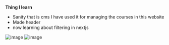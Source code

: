 **Thing I learn**
- Sanity that is cms I have used it for managing the courses in this website
- Made header
- now learning about filtering in nextjs 



![image](https://github.com/user-attachments/assets/88416568-5778-43cf-af65-2efce2c8afe3)
![image](https://github.com/user-attachments/assets/02b2ff4a-5400-422c-90e3-10bbd8357d22)
